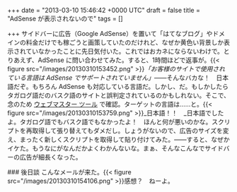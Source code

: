 
+++
date = "2013-03-10 15:46:42 +0000 UTC"
draft = false
title = "AdSense が表示されないので"
tags = []

+++
サイドバーに広告（Google AdSense）を置いて「はてなブログ」やドメインの料金だけでも稼ごうと画策していたのだけれど、なぜか黄色い背景しか表示されていなかったことに先日気付いた。これではおカネにならないわけで。とりあえず、AdSense に問い合わせてみた。すると、1時間ほどで返事が。{{< figure src="/images/20130310153452.png"  >}}_「お客様のサイトで使用されている言語は AdSense でサポートされていません」_――そんなバカな！　日本語だぞ。もちろん AdSense も対応している言語だ。しかし、だ。もしかしたらタガログ語だのバスク語のサイトと誤判定されているのかもしれない。そこで、念のため <a href="https://www.google.com/webmasters/tools/home?hl=ja">ウェブマスター ツール</a> で確認。ターゲットの言語は……と。{{< figure src="/images/20130310153759.png"  >}}_日本語！！　_日本語でしたよ。タガログ語でもバスク語でもなかったよ！　ほんと何が悪いのかな。スクリプトを再取得して張り替えてもダメだし。しょうがないので、広告のサイズを変え、まったく新しくスクリプトを取得して貼り付けてみた。――すると、なぜかイケた。もうなにがなんだかよくわかんないな。まぁ、そんなこんなでサイドバーの広告が細長くなった。

<div class="section">
    ### 後日談
    こんなメールが来た。{{< figure src="/images/20130310154106.png"  >}}感想？　ねーよ。

</div>

